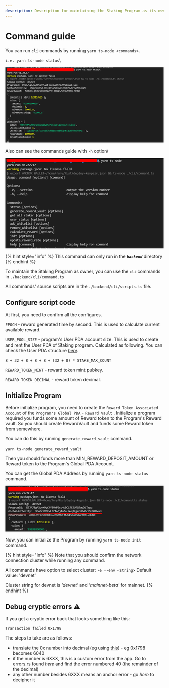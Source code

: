 ```yaml
---
description: Description for maintaining the Staking Program as its owner.
---
```


# Command guide

You can run `cli` commands by running `yarn ts-node <commands>`.

&#x20;    `i.e. yarn ts-node status`\


![Example command running](<../.gitbook/assets/image (1).png>)

Also can see the commands guide with `-h` option\


![Commands help guide](<../.gitbook/assets/image (2).png>)

{% hint style="info" %}
This command can only run in the _**`backend`**_ directory
{% endhint %}

To maintain the Staking Program as owner, you can use the `cli` commands in `./backend/cli/command.ts`

All commands' source scripts are in the `./backend/cli/scripts.ts` file.

## Configure script code

At first, you need to confirm all the configures.

`EPOCH` - reward generated time by second. This is used to calculate current available reward.

`USER_POOL_SIZE` - program's User PDA account size. This is used to create and rent the User PDA of Staking program. Calculated as following. You can check the User PDA structure [_here_](structure/data-layout.md#minimum-version-requirements-1)_._

&#x20;      `8 + 32 + 8 + 8 + 8 + (32 + 8) * STAKE_MAX_COUNT`

`REWARD_TOKEN_MINT` - reward token mint pubkey.

`REWARD_TOKEN_DECIMAL` - reward token decimal.

## Initialize Program

Before initialize program, you need to create the `Reward Token Associated Account` of the `Program's Global PDA` - `Reward Vault` . Initialize a program required you funds some amount of Reward token to the Program's Reward vault. So you should create RewardVault and funds some Reward token from somewhere.

You can do this by running `generate_reward_vault` command.

&#x20;   `yarn ts-node generate_reward_vault`

Then you should funds more than MIN\_REWARD\_DEPOSIT\_AMOUNT or Reward token to the Program's Global PDA Account.

You can get the Global PDA Address by running `yarn ts-node status` command.

![](<../.gitbook/assets/image (4).png>)

Now, you can initialize the Program by running `yarn ts-node init` command.



{% hint style="info" %}
Note that you should confirm the network connection cluster while running any command.

All commands have option to select cluster: `-e --env <string>` Default value: 'devnet'

Cluster string for devnet is _'devnet'_ and _'mainnet-beta'_ for mainnet.
{% endhint %}

## Debug cryptic errors ⚠️

If you get a cryptic error back that looks something like this:

```
Transaction failed 0x1798
```

The steps to take are as follows:

* translate the 0x number into decimal (eg using [this](https://www.rapidtables.com/convert/number/hex-to-decimal.html?x=0x66)) - eg 0x1798 becomes 6040
* if the number is 6XXX, this is a custom error from the app. Go to errors.rs found _here_ and find the error numbered 40 (the remainder of the decimal)
* any other number besides 6XXX means an anchor error - go _here_ to decipher it
